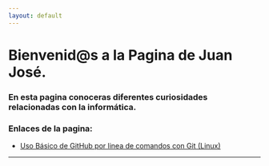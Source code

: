 ```yaml
---
layout: default
---
```


# [](#header-1)Bienvenid@s a la Pagina de **Juan José**.
### En esta pagina conoceras diferentes curiosidades relacionadas con la informática.

### Enlaces de la pagina:


* [Uso Básico de GitHub por linea de comandos con Git (Linux)](contenido/github)
<hr/>
